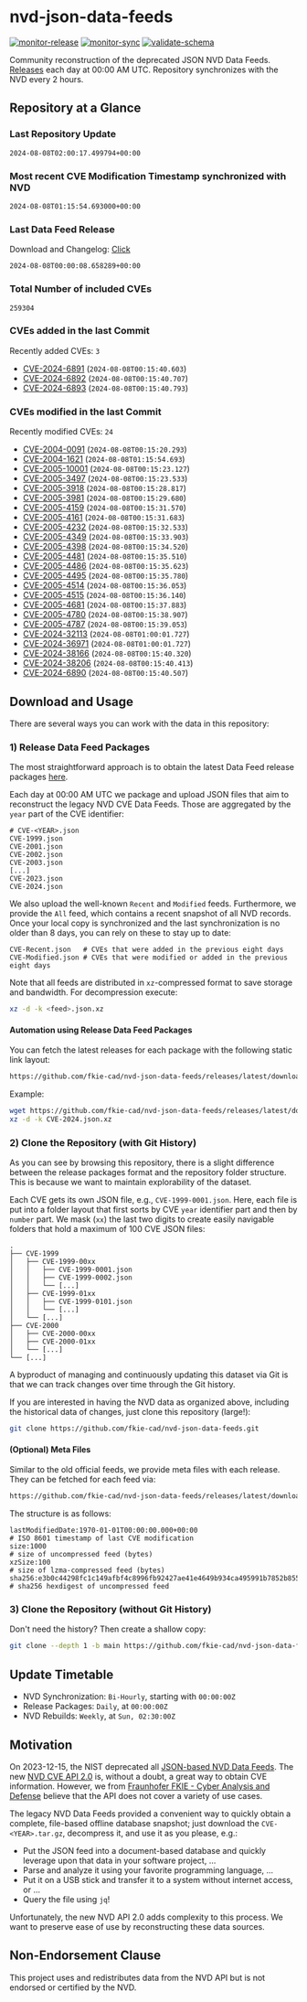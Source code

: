 # nvd-json-data-feeds

[![monitor-release](https://github.com/fkie-cad/nvd-json-data-feeds/actions/workflows/monitor_release.yml/badge.svg)](https://github.com/fkie-cad/nvd-json-data-feeds/actions/workflows/monitor_release.yml)
[![monitor-sync](https://github.com/fkie-cad/nvd-json-data-feeds/actions/workflows/monitor_sync.yml/badge.svg)](https://github.com/fkie-cad/nvd-json-data-feeds/actions/workflows/monitor_sync.yml)
[![validate-schema](https://github.com/fkie-cad/nvd-json-data-feeds/actions/workflows/validate_schema.yml/badge.svg)](https://github.com/fkie-cad/nvd-json-data-feeds/actions/workflows/validate_schema.yml)

Community reconstruction of the deprecated JSON NVD Data Feeds.
[Releases](https://github.com/fkie-cad/nvd-json-data-feeds/releases/latest) each day at 00:00 AM UTC.
Repository synchronizes with the NVD every 2 hours.

## Repository at a Glance

### Last Repository Update

```plain
2024-08-08T02:00:17.499794+00:00
```

### Most recent CVE Modification Timestamp synchronized with NVD

```plain
2024-08-08T01:15:54.693000+00:00
```

### Last Data Feed Release

Download and Changelog: [Click](https://github.com/fkie-cad/nvd-json-data-feeds/releases/latest)

```plain
2024-08-08T00:00:08.658289+00:00
```

### Total Number of included CVEs

```plain
259304
```

### CVEs added in the last Commit

Recently added CVEs: `3`

- [CVE-2024-6891](CVE-2024/CVE-2024-68xx/CVE-2024-6891.json) (`2024-08-08T00:15:40.603`)
- [CVE-2024-6892](CVE-2024/CVE-2024-68xx/CVE-2024-6892.json) (`2024-08-08T00:15:40.707`)
- [CVE-2024-6893](CVE-2024/CVE-2024-68xx/CVE-2024-6893.json) (`2024-08-08T00:15:40.793`)


### CVEs modified in the last Commit

Recently modified CVEs: `24`

- [CVE-2004-0091](CVE-2004/CVE-2004-00xx/CVE-2004-0091.json) (`2024-08-08T00:15:20.293`)
- [CVE-2004-1621](CVE-2004/CVE-2004-16xx/CVE-2004-1621.json) (`2024-08-08T01:15:54.693`)
- [CVE-2005-10001](CVE-2005/CVE-2005-100xx/CVE-2005-10001.json) (`2024-08-08T00:15:23.127`)
- [CVE-2005-3497](CVE-2005/CVE-2005-34xx/CVE-2005-3497.json) (`2024-08-08T00:15:23.533`)
- [CVE-2005-3918](CVE-2005/CVE-2005-39xx/CVE-2005-3918.json) (`2024-08-08T00:15:28.817`)
- [CVE-2005-3981](CVE-2005/CVE-2005-39xx/CVE-2005-3981.json) (`2024-08-08T00:15:29.680`)
- [CVE-2005-4159](CVE-2005/CVE-2005-41xx/CVE-2005-4159.json) (`2024-08-08T00:15:31.570`)
- [CVE-2005-4161](CVE-2005/CVE-2005-41xx/CVE-2005-4161.json) (`2024-08-08T00:15:31.683`)
- [CVE-2005-4232](CVE-2005/CVE-2005-42xx/CVE-2005-4232.json) (`2024-08-08T00:15:32.533`)
- [CVE-2005-4349](CVE-2005/CVE-2005-43xx/CVE-2005-4349.json) (`2024-08-08T00:15:33.903`)
- [CVE-2005-4398](CVE-2005/CVE-2005-43xx/CVE-2005-4398.json) (`2024-08-08T00:15:34.520`)
- [CVE-2005-4481](CVE-2005/CVE-2005-44xx/CVE-2005-4481.json) (`2024-08-08T00:15:35.510`)
- [CVE-2005-4486](CVE-2005/CVE-2005-44xx/CVE-2005-4486.json) (`2024-08-08T00:15:35.623`)
- [CVE-2005-4495](CVE-2005/CVE-2005-44xx/CVE-2005-4495.json) (`2024-08-08T00:15:35.780`)
- [CVE-2005-4514](CVE-2005/CVE-2005-45xx/CVE-2005-4514.json) (`2024-08-08T00:15:36.053`)
- [CVE-2005-4515](CVE-2005/CVE-2005-45xx/CVE-2005-4515.json) (`2024-08-08T00:15:36.140`)
- [CVE-2005-4681](CVE-2005/CVE-2005-46xx/CVE-2005-4681.json) (`2024-08-08T00:15:37.883`)
- [CVE-2005-4780](CVE-2005/CVE-2005-47xx/CVE-2005-4780.json) (`2024-08-08T00:15:38.907`)
- [CVE-2005-4787](CVE-2005/CVE-2005-47xx/CVE-2005-4787.json) (`2024-08-08T00:15:39.053`)
- [CVE-2024-32113](CVE-2024/CVE-2024-321xx/CVE-2024-32113.json) (`2024-08-08T01:00:01.727`)
- [CVE-2024-36971](CVE-2024/CVE-2024-369xx/CVE-2024-36971.json) (`2024-08-08T01:00:01.727`)
- [CVE-2024-38166](CVE-2024/CVE-2024-381xx/CVE-2024-38166.json) (`2024-08-08T00:15:40.320`)
- [CVE-2024-38206](CVE-2024/CVE-2024-382xx/CVE-2024-38206.json) (`2024-08-08T00:15:40.413`)
- [CVE-2024-6890](CVE-2024/CVE-2024-68xx/CVE-2024-6890.json) (`2024-08-08T00:15:40.507`)


## Download and Usage

There are several ways you can work with the data in this repository:

### 1) Release Data Feed Packages

The most straightforward approach is to obtain the latest Data Feed release packages [here](https://github.com/fkie-cad/nvd-json-data-feeds/releases/latest).

Each day at 00:00 AM UTC we package and upload JSON files that aim to reconstruct the legacy NVD CVE Data Feeds.
Those are aggregated by the `year` part of the CVE identifier:

```
# CVE-<YEAR>.json
CVE-1999.json
CVE-2001.json
CVE-2002.json
CVE-2003.json
[...]
CVE-2023.json
CVE-2024.json
```

We also upload the well-known `Recent` and `Modified` feeds.
Furthermore, we provide the `All` feed, which contains a recent snapshot of all NVD records.
Once your local copy is synchronized and the last synchronization is no older than 8 days, you can rely on these to stay up to date:

```plain
CVE-Recent.json   # CVEs that were added in the previous eight days
CVE-Modified.json # CVEs that were modified or added in the previous eight days
```

Note that all feeds are distributed in `xz`-compressed format to save storage and bandwidth.
For decompression execute:

```sh
xz -d -k <feed>.json.xz
```

#### Automation using Release Data Feed Packages

You can fetch the latest releases for each package with the following static link layout:

```sh
https://github.com/fkie-cad/nvd-json-data-feeds/releases/latest/download/CVE-<YEAR>.json.xz
```

Example:

```sh
wget https://github.com/fkie-cad/nvd-json-data-feeds/releases/latest/download/CVE-2024.json.xz
xz -d -k CVE-2024.json.xz
```

### 2) Clone the Repository (with Git History)

As you can see by browsing this repository, there is a slight difference between the release packages format and the repository folder structure.
This is because we want to maintain explorability of the dataset.

Each CVE gets its own JSON file, e.g., `CVE-1999-0001.json`.
Here, each file is put into a folder layout that first sorts by CVE `year` identifier part and then by `number` part.
We mask (`xx`) the last two digits to create easily navigable folders that hold a maximum of 100 CVE JSON files:

```plain
.
├── CVE-1999
│   ├── CVE-1999-00xx
│   │   ├── CVE-1999-0001.json
│   │   ├── CVE-1999-0002.json
│   │   └── [...]
│   ├── CVE-1999-01xx
│   │   ├── CVE-1999-0101.json
│   │   └── [...]
│   └── [...]
├── CVE-2000
│   ├── CVE-2000-00xx
│   ├── CVE-2000-01xx
│   └── [...]
└── [...]
```

A byproduct of managing and continuously updating this dataset via Git is that we can track changes over time through the Git history.

If you are interested in having the NVD data as organized above, including the historical data of changes, just clone this repository (large!):

```sh
git clone https://github.com/fkie-cad/nvd-json-data-feeds.git
```

#### (Optional) Meta Files

Similar to the old official feeds, we provide meta files with each release. They can be fetched for each feed via:

```sh
https://github.com/fkie-cad/nvd-json-data-feeds/releases/latest/download/CVE-<YEAR>.meta
```

The structure is as follows:

```plain
lastModifiedDate:1970-01-01T00:00:00.000+00:00                          # ISO 8601 timestamp of last CVE modification
size:1000                                                               # size of uncompressed feed (bytes)
xzSize:100                                                              # size of lzma-compressed feed (bytes)
sha256:e3b0c44298fc1c149afbf4c8996fb92427ae41e4649b934ca495991b7852b855 # sha256 hexdigest of uncompressed feed
```

### 3) Clone the Repository (without Git History)

Don't need the history? Then create a shallow copy:

```sh
git clone --depth 1 -b main https://github.com/fkie-cad/nvd-json-data-feeds.git
```


## Update Timetable

* NVD Synchronization: `Bi-Hourly`, starting with `00:00:00Z`
* Release Packages: `Daily`, at `00:00:00Z`
* NVD Rebuilds: `Weekly`, at `Sun, 02:30:00Z`


## Motivation

On 2023-12-15, the NIST deprecated all [JSON-based NVD Data Feeds](https://nvd.nist.gov/vuln/data-feeds#divRetirementBanner-1).
The new [NVD CVE API 2.0](https://nvd.nist.gov/developers/vulnerabilities) is, without a doubt, a great way to obtain CVE information.
However, we from [Fraunhofer FKIE - Cyber Analysis and Defense](https://www.fkie.fraunhofer.de/en/departments/cad.html) believe that the API does not cover a variety of use cases.

The legacy NVD Data Feeds provided a convenient way to quickly obtain a complete, file-based offline database snapshot; just download the `CVE-<YEAR>.tar.gz`, decompress it, and use it as you please, e.g.:

- Put the JSON feed into a document-based database and quickly leverage upon that data in your software project, ...
- Parse and analyze it using your favorite programming language, ...
- Put it on a USB stick and transfer it to a system without internet access, or ...
- Query the file using `jq`!

Unfortunately, the new NVD API 2.0 adds complexity to this process.
We want to preserve ease of use by reconstructing these data sources.

## Non-Endorsement Clause

This project uses and redistributes data from the NVD API but is not endorsed or certified by the NVD.